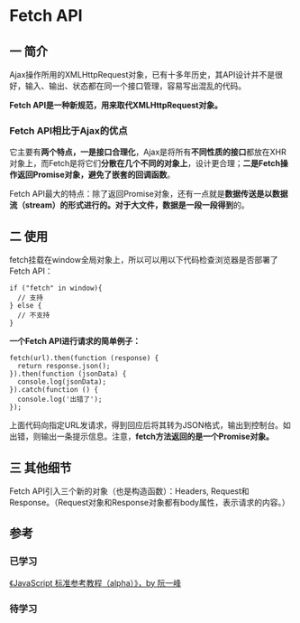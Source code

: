 # Fetch API
## 一 简介
Ajax操作所用的XMLHttpRequest对象，已有十多年历史，其API设计并不是很好，输入、输出、状态都在同一个接口管理，容易写出混乱的代码。

**Fetch API是一种新规范，用来取代XMLHttpRequest对象。**

### Fetch API相比于Ajax的优点
它主要有**两个特点，一是接口合理化**，Ajax是将所有**不同性质的接口**都放在XHR对象上，而Fetch是将它们**分散在几个不同的对象上**，设计更合理；**二是Fetch操作返回Promise对象，避免了嵌套的回调函数**。

Fetch API最大的特点：除了返回Promise对象，还有一点就是**数据传送是以数据流（stream）的形式进行的。对于大文件，数据是一段一段得到**的。


## 二 使用
fetch挂载在window全局对象上，所以可以用以下代码检查浏览器是否部署了Fetch API：

```
if ("fetch" in window){
  // 支持
} else {
  // 不支持
}
```

**一个Fetch API进行请求的简单例子：**


```
fetch(url).then(function (response) {
  return response.json();
}).then(function (jsonData) {
  console.log(jsonData);
}).catch(function () {
  console.log('出错了');
});
```



上面代码向指定URL发请求，得到回应后将其转为JSON格式，输出到控制台。如出错，则输出一条提示信息。注意，**fetch方法返回的是一个Promise对象。**

## 三 其他细节

Fetch API引入三个新的对象（也是构造函数）：Headers, Request和Response。（Request对象和Response对象都有body属性，表示请求的内容。）


## 参考
### 已学习
[《JavaScript 标准参考教程（alpha）》，by 阮一峰](http://javascript.ruanyifeng.com/bom/ajax.html)

### 待学习

